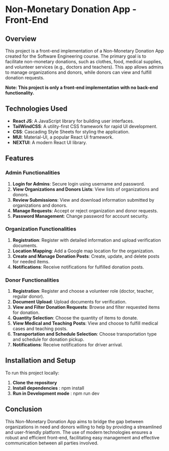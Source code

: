 # Non-Monetary Donation App - Front-End

## Overview

This project is a front-end implementation of a Non-Monetary Donation App created for the Software Engineering course. The primary goal is to facilitate non-monetary donations, such as clothes, food, medical supplies, and volunteer services (e.g., doctors and teachers). This app allows admins to manage organizations and donors, while donors can view and fulfill donation requests.

**Note: This project is only a front-end implementation with no back-end functionality.**

## Technologies Used

- **React JS**: A JavaScript library for building user interfaces.
- **TailWindCSS**: A utility-first CSS framework for rapid UI development.
- **CSS**: Cascading Style Sheets for styling the application.
- **MUI**: Material-UI, a popular React UI framework.
- **NEXTUI**: A modern React UI library.

## Features

### Admin Functionalities

1. **Login for Admins**: Secure login using username and password.
2. **View Organizations and Donors Lists**: View lists of organizations and donors.
3. **Review Submissions**: View and download information submitted by organizations and donors.
4. **Manage Requests**: Accept or reject organization and donor requests.
5. **Password Management**: Change password for account security.

### Organization Functionalities

1. **Registration**: Register with detailed information and upload verification documents.
2. **Location Mapping**: Add a Google map location for the organization.
3. **Create and Manage Donation Posts**: Create, update, and delete posts for needed items.
4. **Notifications**: Receive notifications for fulfilled donation posts.

### Donor Functionalities

1. **Registration**: Register and choose a volunteer role (doctor, teacher, regular donor).
2. **Document Upload**: Upload documents for verification.
3. **View and Filter Donation Requests**: Browse and filter requested items for donation.
4. **Quantity Selection**: Choose the quantity of items to donate.
5. **View Medical and Teaching Posts**: View and choose to fulfill medical cases and teaching posts.
6. **Transportation and Schedule Selection**: Choose transportation type and schedule for donation pickup.
7. **Notifications**: Receive notifications for driver arrival.

## Installation and Setup

To run this project locally:

1. **Clone the repository**
2. **Install dependencies** : npm install
3. **Run in Development mode** : npm run dev

## Conclusion
This Non-Monetary Donation App aims to bridge the gap between organizations in need and donors willing to help by providing a streamlined and user-friendly platform. The use of modern technologies ensures a robust and efficient front-end, facilitating easy management and effective communication between all parties involved.
